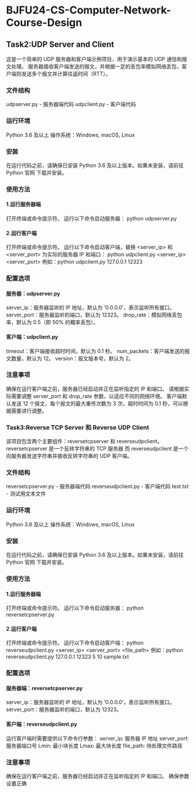 # BJFU24-CS-Computer-Network-Course-Design
## Task2:UDP Server and Client
这是一个简单的 UDP 服务器和客户端示例项目，用于演示基本的 UDP 通信和报文处理。
服务器接收客户端发送的报文，并根据一定的丢包率模拟网络丢包，客户端则发送多个报文并计算往返时间（RTT）。
### 文件结构
udpserver.py - 服务器端代码
udpclient.py - 客户端代码
### 运行环境
Python 3.6 及以上
操作系统：Windows, macOS, Linux
### 安装
在运行代码之前，请确保已安装 Python 3.6 及以上版本。如果未安装，请前往 Python 官网 下载并安装。
### 使用方法
#### 1.运行服务器端
打开终端或命令提示符。
运行以下命令启动服务器：
python udpserver.py
#### 2.运行客户端
打开终端或命令提示符。
运行以下命令启动客户端，替换 <server_ip> 和 <server_port> 为实际的服务器 IP 和端口：
python udpclient.py <server_ip> <server_port>
例如：python udpclient.py 127.0.0.1 12323
### 配置选项
#### 服务器：udpserver.py
server_ip：服务器监听的 IP 地址，默认为 '0.0.0.0'，表示监听所有接口。
server_port：服务器监听的端口，默认为 12323。
drop_rate：模拟网络丢包率，默认为 0.5（即 50% 的概率丢包）。
#### 客户端：udpclient.py
timeout：客户端接收超时时间，默认为 0.1 秒。
num_packets：客户端发送的报文数量，默认为 12。
version：报文版本号，默认为 2。
### 注意事项
确保在运行客户端之前，服务器已经启动并正在监听指定的 IP 和端口。
请根据实际需要调整 server_port 和 drop_rate 参数，以适应不同的网络环境。
客户端默认发送 12 个报文，每个报文的最大重传次数为 3 次，超时时间为 0.1 秒，可以根据需要进行调整。

### Task3:Reverse TCP Server 和 Reverse UDP Client
该项目包含两个主要组件：reversetcpserver 和 reverseudpclient。
reversetcpserver 是一个反转字符串的 TCP 服务器
而 reverseudpclient 是一个向服务器发送字符串并接收反转字符串的 UDP 客户端。
### 文件结构
reversetcpserver.py - 服务器端代码
reverseudpclient.py - 客户端代码
test.txt - 测试用文本文件
### 运行环境
Python 3.6 及以上
操作系统：Windows, macOS, Linux
### 安装
在运行代码之前，请确保已安装 Python 3.6 及以上版本。如果未安装，请前往 Python 官网 下载并安装。
### 使用方法
#### 1.运行服务器端
打开终端或命令提示符。
运行以下命令启动服务器：
python reversetcpserver.py
#### 2.运行客户端
打开终端或命令提示符。
运行以下命令启动客户端：
python reverseudpclient.py <server_ip> <server_port> <Lmin> <Lmax> <file_path>
例如：python reverseudpclient.py 127.0.0.1 12323 5 10 sample.txt
### 配置选项
#### 服务器端：reversetcpserver.py
server_ip：服务器监听的 IP 地址，默认为 '0.0.0.0'，表示监听所有接口。
server_port：服务器监听的端口，默认为 12323。
#### 客户端：reverseudpclient.py
运行客户端时需要提供以下命令行参数：
server_ip: 服务器 IP 地址
server_port: 服务器端口号
Lmin: 最小块长度
Lmax: 最大块长度
file_path: 待处理文件路径
### 注意事项
确保在运行客户端之前，服务器已经启动并正在监听指定的 IP 和端口。
确保参数设置正确

